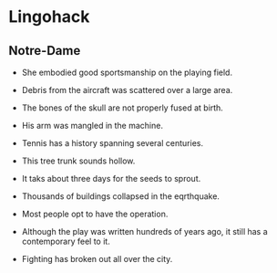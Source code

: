 # Lingohack

## Notre-Dame

* She embodied good sportsmanship on the playing field.

* Debris from the aircraft was scattered over a large area.

* The bones of the skull are not properly fused at birth.

* His arm was mangled in the machine.

* Tennis has a history spanning several centuries.

* This tree trunk sounds hollow.

* It taks about three days for the seeds to sprout.

* Thousands of buildings collapsed in the eqrthquake.

* Most people opt to have the operation.

* Although the play was written hundreds of years ago, it still has a contemporary feel to it.

* Fighting has broken out all over the city.





